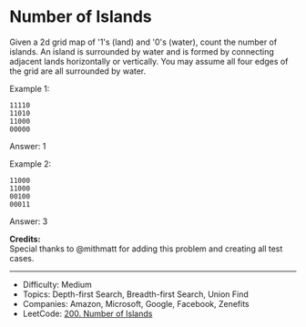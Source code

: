 # Number of Islands

Given a 2d grid map of '1's (land) and '0's (water), count the number of islands. An island is surrounded by water and is formed by connecting adjacent lands horizontally or vertically. You may assume all four edges of the grid are all surrounded by water.

Example 1:
```
11110
11010
11000
00000
```
Answer: 1

Example 2:
```
11000
11000
00100
00011
```
Answer: 3

**Credits:**  
Special thanks to @mithmatt for adding this problem and creating all test cases.

---

* Difficulty: Medium
* Topics: Depth-first Search, Breadth-first Search, Union Find
* Companies: Amazon, Microsoft, Google, Facebook, Zenefits
* LeetCode: [200. Number of Islands](https://leetcode.com/problems/number-of-islands/description/)
